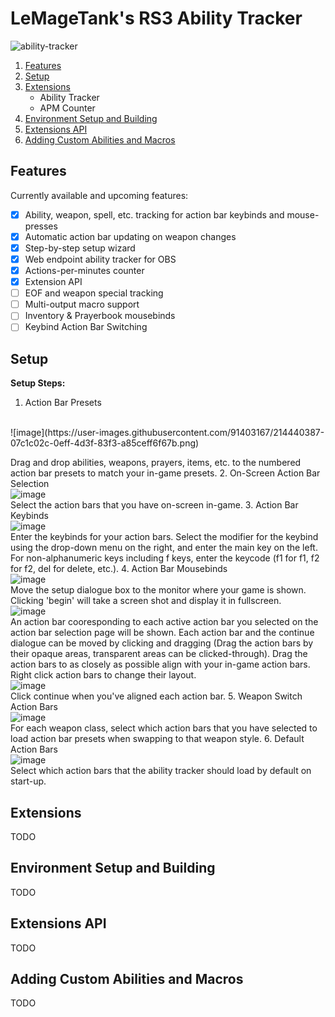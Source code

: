 # LeMageTank's RS3 Ability Tracker
![ability-tracker](https://user-images.githubusercontent.com/91403167/214178520-2adc9488-173b-44f0-b4cd-0675bbd607a2.PNG)

1. [Features](#Features)
2. [Setup](#Setup)
3. [Extensions](#Extensions)
   - Ability Tracker
   - APM Counter
4. [Environment Setup and Building](#Environment-Setup-and-Building)
5. [Extensions API](#Extensions-API)
6. [Adding Custom Abilities and Macros](#Adding_Custom_Abilities_and_Macros)

## Features
Currently available and upcoming features:
- [x] Ability, weapon, spell, etc. tracking for action bar keybinds and mouse-presses
- [x] Automatic action bar updating on weapon changes
- [x] Step-by-step setup wizard
- [x] Web endpoint ability tracker for OBS
- [x] Actions-per-minutes counter
- [x] Extension API
- [ ] EOF and weapon special tracking
- [ ] Multi-output macro support
- [ ] Inventory & Prayerbook mousebinds
- [ ] Keybind Action Bar Switching

## Setup
**Setup Steps:**
1. Action Bar Presets
<br>
![image](https://user-images.githubusercontent.com/91403167/214440387-07c1c02c-0eff-4d3f-83f3-a85ceff6f67b.png)<br>

Drag and drop abilities, weapons, prayers, items, etc. to the numbered action bar presets to match your in-game presets.
2. On-Screen Action Bar Selection
<br>
![image](https://user-images.githubusercontent.com/91403167/214440870-871da2dd-5b28-43e0-b5af-25c14029ada1.png)<br>
Select the action bars that you have on-screen in-game.
3. Action Bar Keybinds
<br>
![image](https://user-images.githubusercontent.com/91403167/214441027-941654fc-a3c7-44c9-a641-ccff534bd99d.png)<br>
Enter the keybinds for your action bars. Select the modifier for the keybind using the drop-down menu on the right, and enter the main key on the left. For non-alphanumeric keys including f keys, enter the keycode (f1 for f1, f2 for f2, del for delete, etc.).
4. Action Bar Mousebinds
<br>
![image](https://user-images.githubusercontent.com/91403167/214441667-9d9b0c17-dc96-4675-a490-eed7af352bee.png)<br>
Move the setup dialogue box to the monitor where your game is shown. Clicking 'begin' will take a screen shot and display it in fullscreen.<br>
![image](https://user-images.githubusercontent.com/91403167/214442041-0405be7b-626c-4915-9f21-428b3b1689a0.png)<br>
An action bar cooresponding to each active action bar you selected on the action bar selection page will be shown. Each action bar and the continue dialogue can be moved by clicking and dragging (Drag the action bars by their opaque areas, transparent areas can be clicked-through). Drag the action bars to as closely as possible align with your in-game action bars. Right click action bars to change their layout.<br>
![image](https://user-images.githubusercontent.com/91403167/214442555-2fed092d-78c7-459a-b64c-bc2b5482285b.png)<br>
Click continue when you've aligned each action bar.
5. Weapon Switch Action Bars
<br>
![image](https://user-images.githubusercontent.com/91403167/214442738-3702cc07-fddd-4387-b940-1c649fd1a64b.png)<br>
For each weapon class, select which action bars that you have selected to load action bar presets when swapping to that weapon style.
6. Default Action Bars
<br>
![image](https://user-images.githubusercontent.com/91403167/214443299-559ba2e3-1a10-4f50-95dc-a62edb0dcdab.png)<br>
Select which action bars that the ability tracker should load by default on start-up.

## Extensions
TODO

## Environment Setup and Building
TODO

## Extensions API
TODO

## Adding Custom Abilities and Macros
TODO
